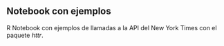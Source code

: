 ## Notebook con ejemplos

R Notebook con ejemplos de llamadas a la API del New York Times con el paquete *httr*.
